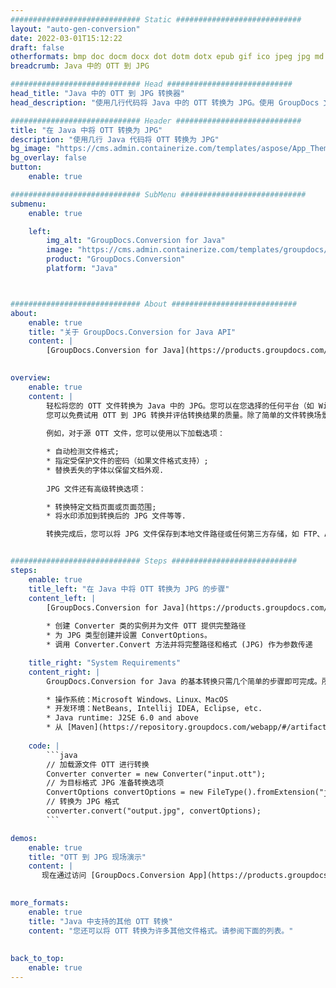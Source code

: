 ```yaml
---
############################# Static ############################
layout: "auto-gen-conversion"
date: 2022-03-01T15:12:22
draft: false
otherformats: bmp doc docm docx dot dotm dotx epub gif ico jpeg jpg md odt ott pdf png psd rtf tex tif tiff txt xps
breadcrumb: Java 中的 OTT 到 JPG

############################# Head ############################
head_title: "Java 中的 OTT 到 JPG 转换器"
head_description: "使用几行代码将 Java 中的 OTT 转换为 JPG。使用 GroupDocs 文档转换 API 转换 160 多种文件格式。"

############################# Header ############################
title: "在 Java 中将 OTT 转换为 JPG"
description: "使用几行 Java 代码将 OTT 转换为 JPG"
bg_image: "https://cms.admin.containerize.com/templates/aspose/App_Themes/V3/images/bg/header1.png"
bg_overlay: false
button:
    enable: true

############################# SubMenu ############################
submenu:
    enable: true

    left:
        img_alt: "GroupDocs.Conversion for Java"
        image: "https://cms.admin.containerize.com/templates/groupdocs/images/product-logos/90x90-noborder/groupdocs-conversion-java.png"
        product: "GroupDocs.Conversion"
        platform: "Java"



############################# About ############################
about:
    enable: true
    title: "关于 GroupDocs.Conversion for Java API"
    content: |
        [GroupDocs.Conversion for Java](https://products.groupdocs.com/conversion/java/)可用于转换Microsoft Word、Excel、PowerPoint、PDF、Visio等格式。 GroupDocs.Conversion 是一个独立的 API，适用于需要高性能的后端和内部系统。它不依赖于任何软件，例如 Microsoft 或 Open Office。
    

overview:
    enable: true
    content: |
        轻松将您的 OTT 文件转换为 Java 中的 JPG。您可以在您选择的任何平台（如 Windows、Linux、macOS）中仅使用几行 Java 代码行。
        您可以免费试用 OTT 到 JPG 转换并评估转换结果的质量。除了简单的文件转换场景，您还可以尝试更高级的选项来加载源 OTT 文件和保存输出 JPG 结果。 
        
        例如，对于源 OTT 文件，您可以使用以下加载选项：

        * 自动检测文件格式;
        * 指定受保护文件的密码（如果文件格式支持）;
        * 替换丢失的字体以保留文档外观.
        
        JPG 文件还有高级转换选项：

        * 转换特定文档页面或页面范围;
        * 将水印添加到转换后的 JPG 文件等等.

        转换完成后，您可以将 JPG 文件保存到本地文件路径或任何第三方存储，如 FTP、Amazon S3、Google Drive、Dropbox 等。请注意 - 将 OTT 转换为 JPG 无需安装任何额外的软件 - 如 MS Office、Open Office、Adobe Acrobat Reader 等。


############################# Steps ############################
steps:
    enable: true
    title_left: "在 Java 中将 OTT 转换为 JPG 的步骤"
    content_left: |
        [GroupDocs.Conversion for Java](https://products.groupdocs.com/conversion/java/) 让开发人员只需几行代码即可轻松地将 OTT 文件转换为 JPG。
        
        * 创建 Converter 类的实例并为文件 OTT 提供完整路径
        * 为 JPG 类型创建并设置 ConvertOptions。
        * 调用 Converter.Convert 方法并将完整路径和格式 (JPG) 作为参数传递

    title_right: "System Requirements"
    content_right: |
        GroupDocs.Conversion for Java 的基本转换只需几个简单的步骤即可完成。所有主要平台和操作系统都支持我们的 API。在执行以下代码之前，请确保您的系统上安装了以下先决条件。

        * 操作系统：Microsoft Windows、Linux、MacOS
        * 开发环境：NetBeans, Intellij IDEA, Eclipse, etc.
        * Java runtime: J2SE 6.0 and above
        * 从 [Maven](https://repository.groupdocs.com/webapp/#/artifacts/browse/tree/General/repo/com/groupdocs/groupdocs-conversion) 获取最新的 GroupDocs.Conversion for Java
         
    code: |
        ```java    
        // 加载源文件 OTT 进行转换
        Converter converter = new Converter("input.ott");
        // 为目标格式 JPG 准备转换选项
        ConvertOptions convertOptions = new FileType().fromExtension("jpg").getConvertOptions();
        // 转换为 JPG 格式
        converter.convert("output.jpg", convertOptions);
        ```

demos:
    enable: true
    title: "OTT 到 JPG 现场演示"
    content: |
       现在通过访问 [GroupDocs.Conversion App](https://products.groupdocs.app/conversion/family) 网站将 OTT 转换为 JPG。在线演示具有以下优点
          

more_formats:
    enable: true
    title: "Java 中支持的其他 OTT 转换"
    content: "您还可以将 OTT 转换为许多其他文件格式。请参阅下面的列表。"
       
       
back_to_top:
    enable: true
---
```

